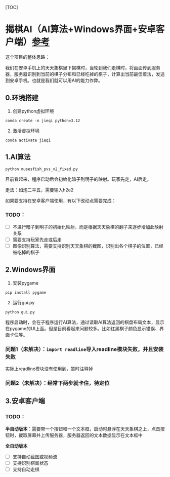 [TOC]

# 揭棋AI（AI算法+Windows界面+安卓客户端）[参考](https://github.com/miaosiSari/Jieqi)

这个项目的整体思路：

我们在安卓手机上的天天象棋里下揭棋时，当轮到我们走棋时，将画面传到服务器，服务器识别到当前的棋子分布和已经吃掉的棋子，计算出当前最佳着法，发送到安卓手机。也就是我们就可以用AI的能力作弊。

## 0.环境搭建

1. 创建python虚拟环境

`conda create -n jieqi python=3.12`

2. 激活虚拟环境

`conda activate jieqi`

## 1.AI算法

`python musesfish_pvs_v2_fixed.py`

目前看起来，程序启动后会初始化暗子到明子的映射。玩家先走，AI后走。

走法：如炮二平五，需要输入h2e2

如果要支持在安卓客户端使用，有以下改动点需要完成：

### TODO：

- [ ] 不进行暗子到明子的初始化映射，而是根据天天象棋的翻子来逐步增加此映射关系
- [ ] 需要支持玩家先走或后走
- [ ] 图像识别算法，需要支持识别天天象棋的截图，识别出各个棋子的位置，已经被吃掉的棋子

## 2.Windows界面

1. 安装pygame

`pip install pygame`

2. 运行gui.py

`python gui.py`

程序启动时，会在子程序运行AI算法，通过读取AI算法返回的棋盘布局文本，显示在pygame的UI上面。但是目前看起来问题较多。比如红黑棋子颜色显示错误、界面卡住等。

### 问题1（未解决）：`import readline`导入readline模块失败，并且安装失败

实际上readline模块没有使用到，暂时注释掉

### 问题2（未解决）：经常下两步就卡住，待定位

## 3.安卓客户端

### TODO：

**半自动版本**：需要带一个按钮和一个文本框，启动时悬浮在天天象棋之上，点击按钮时，截取屏幕并上传服务器，服务器返回的文本数据显示在文本框中

**全自动版本**

- [ ] 支持自动截图或视频流
- [ ] 支持识别棋局状态
- [ ] 支持自动走棋
